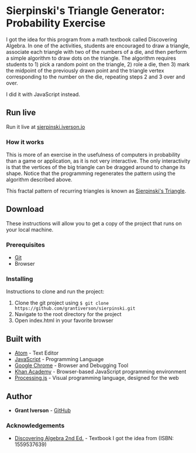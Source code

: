 # Sierpinski's Triangle Generator: Probability Exercise

I got the idea for this program from a math textbook called Discovering Algebra. In one of the activities, students are encouraged to draw a triangle, associate each triangle with two of the numbers of a die, and then perform a simple algorithm to draw dots on the triangle. The algorithm requires students to 1) pick a random point on the triangle, 2) role a die, then 3) mark the midpoint of the previously drawn point and the triangle vertex corresponding to the number on the die, repeating steps 2 and 3 over and over.

I did it with JavaScript instead.

## Run live

Run it live at [sierpinski.iverson.io](http://sierpinski.iverson.io)

### How it works

This is more of an exercise in the usefulness of computers in probability than a game or application, as it is not very interactive. The only interactivity is that the vertices of the big triangle can be dragged around to change its shape. Notice that the programming regenerates the pattern using the algorithm described above.

This fractal pattern of recurring triangles is known as [Sierpinski's Triangle](https://en.wikipedia.org/wiki/Sierpinski_triangle).

## Download

These instructions will allow you to get a copy of the project that runs on your local machine.

### Prerequisites

* [Git](https://git-scm.com/downloads)
* Browser

### Installing

Instructions to clone and run the project:
1. Clone the git project using `$ git clone https://github.com/grantiverson/sierpinski.git`
2. Navigate to the root directory for the project
3. Open index.html in your favorite browser

## Built with

* [Atom](https://atom.io) - Text Editor
* [JavaScript](https://developer.mozilla.org/en-US/docs/Web/JavaScript) - Programming Language
* [Google Chrome](https://www.google.com/chrome/) - Browser and Debugging Tool
* [Khan Academy](https://www.khanacademy.org/computer-programming/new/pjs) - Browser-based JavaScript programming environment
* [Processing.js](http://processingjs.org) - Visual programming language, designed for the web

## Author

* **Grant Iverson** - [GitHub](https://github.com/grantiverson)

### Acknowledgements

* [Discovering Algebra 2nd Ed.](https://k12.kendallhunt.com/program/discovering-algebra-third-edition) - Textbook I got the idea from (ISBN: 1559537639)
